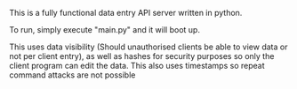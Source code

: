 This is a fully functional data entry API server written in python.

To run, simply execute "main.py" and it will boot up.

This uses data visibility (Should unauthorised clients be able to view data or not per client entry), as well as hashes for security purposes so only the client program can edit the data.
This also uses timestamps so repeat command attacks are not possible
